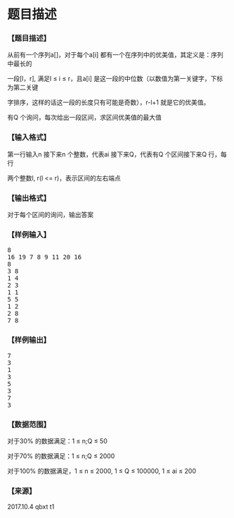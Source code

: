 # 题目描述


<h3>
【题目描述】
</h3>
<p>
从前有一个序列a[]，对于每个a[i] 都有一个在序列中的优美值，其定义是：序列中最长的
</p>
<p>
一段[l，r], 满足l ≤ i ≤ r，且a[i] 是这一段的中位数（以数值为第一关键字，下标为第二关键
</p>
<p>
字排序，这样的话这一段的长度只有可能是奇数），r-l+1 就是它的优美值。
</p>
<p>
有Q 个询问，每次给出一段区间，求区间优美值的最大值
</p>
<h3>
【输入格式】
</h3>
<p>
第一行输入n 接下来n 个整数，代表ai 接下来Q，代表有Q 个区间接下来Q 行，每行
</p>
<p>
两个整数l, r(l &lt;= r)，表示区间的左右端点
</p>
<h3>
【输出格式】
</h3>
<p>
对于每个区间的询问，输出答案
</p>
<h3>
【样例输入】
</h3>
<pre>8
16 19 7 8 9 11 20 16
8
3 8
1 4
2 3
1 1
5 5
1 2
2 8
7 8
</pre>
<h3>
【样例输出】
</h3>
<pre>7
3
1
3
5
3
7
3
</pre>
<h3>
【数据范围】
</h3>
<p>
对于30% 的数据满足：1 ≤ n;Q ≤ 50
</p>
<p>
对于70% 的数据满足：1 ≤ n;Q ≤ 2000
</p>
<p>
对于100% 的数据满足，1 ≤ n ≤ 2000, 1 ≤ Q ≤ 100000, 1 ≤ ai ≤ 200
</p>
<h3>
【来源】
</h3>
<p>
2017.10.4 qbxt t1
</p>
